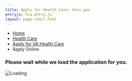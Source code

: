 ```yaml
---
title: Apply for Health Care: Vets.gov
entryjs: hca.entry.js
layout: page-react.html
---
```


<!-- TODO(awong) Fix the layout to allow specifying the entry name. -->
<script src="/generated/hca.entry.js"></script>

<div id="main">
  <nav class="va-nav-breadcrumbs">
    <ul class="row va-nav-breadcrumbs-list" role="menubar" aria-label="Primary">
      <li><a href="/">Home</a></li>
      <li><a href="/healthcare/">Health Care</a></li>
      <li class="parent"><a href="/healthcare/apply/">Apply for VA Health Care</a></li>
      <li class="active">Apply Online</li>
    </ul>
  </nav>

  <div class="section">
    <div id="react-root">
      <div class="loading-message">
        <h3>Please wait while we load the application for you.</h3>
        <img src="/img/preloader-primary-darkest.gif" alt="Loading">
      </div>
    </div>
  </div>
  <!-- HCA Application End -->

  <!-- Maintenance Page Start -->

  <!-- <div class="main home" role="main">
    <div class="section main-menu">
      <div class="row">
        <div class="small-12 columns">
          <div style="padding: 2em 0;">
          <h3>We're sorry. The healthcare application is currently down while we fix a few things. We will be back up as soon as we can.</h3>
          <h4>In the meantime, you can still call 1-877-222-VETS(8387) and press 2 to complete this application over the phone.</h4>
          <a href="/"><button>Go back to Vets.gov</button></a>
          </div>
        </div>
      </div>
    </div>
  </div>-->
  <!-- Maintenance Page End -->
</div>

